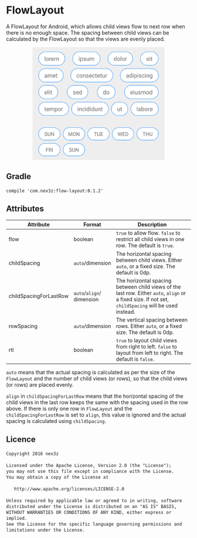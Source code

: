 # FlowLayout

A FlowLayout for Android, which allows child views flow to next row when there is no enough space. The spacing between child views can be calculated by the FlowLayout so that the views are evenly placed.

<p align="center">
<img src="images/sample.png" width="360"/>
</p>


## Gradle

```
compile 'com.nex3z:flow-layout:0.1.2'
```


## Attributes

| Attribute              | Format                       | Description                                                                                                                                          |
|------------------------|------------------------------|------------------------------------------------------------------------------------------------------------------------------------------------------|
| flow                   | boolean                      | `true` to allow flow. `false` to restrict all child views in one row. The default is `true`.                                                         |
| childSpacing           | `auto`/dimension             | The horizontal spacing between child views. Either `auto`, or a fixed size. The default is 0dp.                                                      |
| childSpacingForLastRow | `auto`/`align`/<br>dimension | The horizontal spacing between child views of the last row. Either `auto`, `align` or a fixed size. If not set, `childSpacing` will be used instead. |
| rowSpacing             | `auto`/dimension             | The vertical spacing between rows. Either `auto`, or a fixed size. The default is 0dp.                                                               |
| rtl                    | boolean                      | `true` to layout child views from right to left. `false` to layout from left to right. The default is `false`.                                       |

`auto` means that the actual spacing is calculated as per the size of the `FlowLayout` and the number of child views (or rows), so that the child views (or rows) are placed evenly.

`align` in `childSpacingForLastRow` means that the horizontal spacing of the child views in the last row keeps the same with the spacing used in the row above. If there is only one row in `FlowLayout` and the `childSpacingForLastRow` is set to `align`, this value is ignored and the actual spacing is calculated using `childSpacing`.


## Licence

```
Copyright 2016 nex3z

Licensed under the Apache License, Version 2.0 (the "License");
you may not use this file except in compliance with the License.
You may obtain a copy of the License at

   http://www.apache.org/licenses/LICENSE-2.0

Unless required by applicable law or agreed to in writing, software
distributed under the License is distributed on an "AS IS" BASIS,
WITHOUT WARRANTIES OR CONDITIONS OF ANY KIND, either express or implied.
See the License for the specific language governing permissions and
limitations under the License.
```
